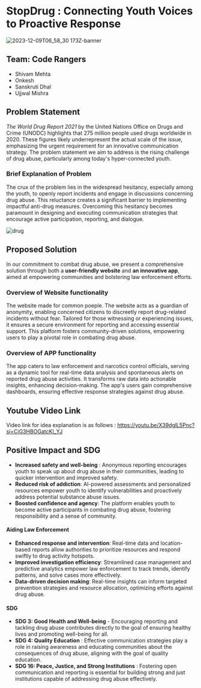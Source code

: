 # StopDrug : Connecting Youth Voices to Proactive Response
![2023-12-09T06_58_30 173Z-banner](https://github.com/ShivamMehta161/CodeRangers-HaryanaPoliceHackathon2023/assets/116088341/876f759f-8f4a-4eaf-827c-1becd951677b)

## Team: Code Rangers
- Shivam Mehta
- Onkesh
- Sanskruti Dhal
- Ujjwal Mishra


## Problem Statement
_The World Drug Report 2021_ by the United Nations Office on Drugs and Crime (UNODC) highlights that 275 million people used drugs worldwide in 2020. These figures likely underrepresent the actual scale of the issue, emphasizing the urgent requirement for an innovative communication strategy. The problem statement we aim to address is the rising challenge of drug abuse, particularly among today's hyper-connected youth.




### Brief Explanation of Problem
The crux of the problem lies in the widespread hesitancy, especially among the youth, to openly report incidents and engage in discussions concerning drug abuse. This reluctance creates a significant barrier to implementing impactful anti-drug measures. Overcoming this hesitancy becomes paramount in designing and executing communication strategies that encourage active participation, reporting, and dialogue.







![drug](https://github.com/ShivamMehta161/CodeRangers-HaryanaPoliceHackathon2023/assets/116088341/cf577d9d-b8d4-49fc-bf64-d538926c2cd7)
                                         
## Proposed Solution 
In our commitment to combat drug abuse, we present a comprehensive solution through both a **user-friendly website** and **an innovative app**, aimed at empowering communities and bolstering law enforcement efforts.

### Overview of Website functionality

The website made for common poeple. The website acts as a guardian of anonymity, enabling concerned citizens to discreetly report drug-related incidents without fear. Tailored for those witnessing or experiencing issues, it ensures a secure environment for reporting and accessing essential support. This platform fosters community-driven solutions, empowering users to play a pivotal role in combating drug abuse.

### Overview of APP functionality


The app caters to law enforcement and narcotics control officials, serving as a dynamic tool for real-time data analysis and spontaneous alerts on reported drug abuse activities. It transforms raw data into actionable insights, enhancing decision-making. The app's users gain comprehensive dashboards, ensuring effective response strategies against drug abuse.












## Youtube Video Link


Video link for idea explanation is as follows :
https://youtu.be/X39dglL5Pnc?si=CjG3HBOGatcKl_YJ



## Positive Impact and SDG
- **Increased safety and well-being** : Anonymous reporting encourages youth to speak up about drug abuse in their communities, leading to quicker intervention and improved safety.
- **Reduced risk of addiction**: AI-powered assessments and personalized resources empower youth to identify vulnerabilities and proactively address potential substance abuse issues.
- **Boosted confidence and agency**: The platform enables youth to become active participants in combating drug abuse, fostering responsibility and a sense of community.
#### Aiding Law Enforcement
- **Enhanced response and intervention**: Real-time data and location-based reports allow authorities to prioritize resources and respond swiftly to drug activity hotspots.
- **Improved investigation efficiency**: Streamlined case management and predictive analytics empower law enforcement to track trends, identify patterns, and solve cases more effectively.
- **Data-driven decision making**: Real-time insights can inform targeted prevention strategies and resource allocation, optimizing efforts against drug abuse.
#### SDG
- **SDG 3: Good Health and Well-being** - Encouraging reporting and tackling drug abuse contributes directly to the goal of ensuring healthy lives and promoting well-being for all.
- **SDG 4: Quality Education** : Effective communication strategies play a role in raising awareness and educating communities about the consequences of drug abuse, aligning with the goal of quality education.
- **SDG 16: Peace, Justice, and Strong Institutions** : Fostering open communication and reporting is essential for building strong and just institutions capable of addressing drug abuse effectively.




  
